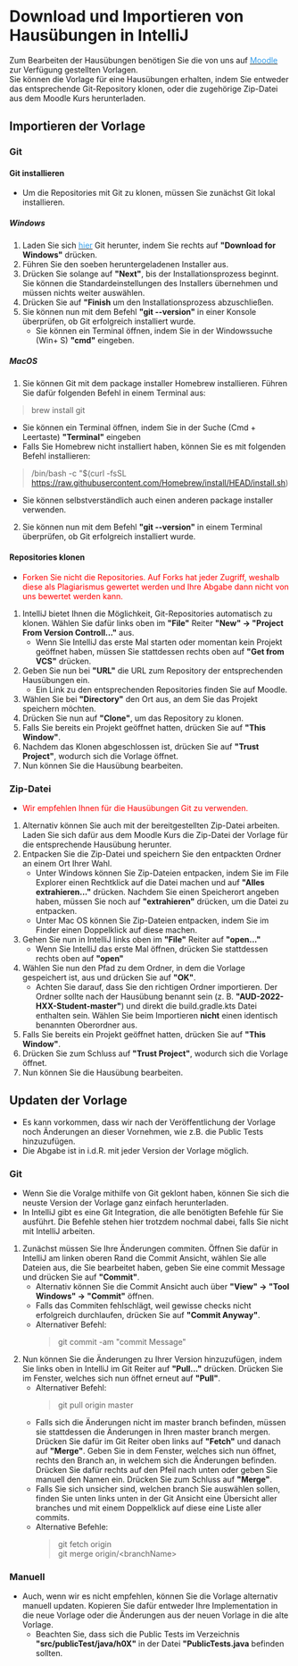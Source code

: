 # Download und Importieren von Hausübungen in IntelliJ

Zum Bearbeiten der Hausübungen benötigen Sie die von uns auf <ins> <a href="https://moodle.informatik.tu-darmstadt.de/course/view.php?id=1169" target="_blank"><span style="color:#349eeb">Moodle</span></a></ins> zur Verfügung gestellten Vorlagen.  
Sie können die Vorlage für eine Hausübungen erhalten, indem Sie entweder das entsprechende Git-Repository klonen, oder die zugehörige Zip-Datei aus dem Moodle Kurs herunterladen.

## Importieren der Vorlage 

### Git

#### Git installieren

* Um die Repositories mit Git zu klonen, müssen Sie zunächst Git lokal installieren.

##### Windows

1. Laden Sie sich <ins> <a href="https://git-scm.com/download" target="_blank"><span style="color:#349eeb">hier</span></a></ins> Git herunter, indem Sie rechts auf **"Download for Windows"** drücken.
2. Führen Sie den soeben heruntergeladenen Installer aus.
3. Drücken Sie solange auf **"Next"**, bis der Installationsprozess beginnt. Sie können die Standardeinstellungen des Installers übernehmen und müssen nichts weiter auswählen.
4. Drücken Sie auf **"Finish** um den Installationsprozess abzuschließen.
5. Sie können nun mit dem Befehl **"git --version"** in einer Konsole überprüfen, ob Git erfolgreich installiert wurde.
   * Sie können ein Terminal öffnen, indem Sie in der Windowssuche (Win+ S) **"cmd"** eingeben.

##### MacOS

1. Sie können Git mit dem package installer Homebrew installieren. Führen Sie dafür folgenden Befehl in einem Terminal aus:
  > brew install git

   * Sie können ein Terminal öffnen, indem Sie in der Suche (Cmd + Leertaste) **"Terminal"** eingeben
   * Falls Sie Homebrew nicht installiert haben, können Sie es mit folgenden Befehl installieren:
   > /bin/bash -c "$(curl -fsSL https://raw.githubusercontent.com/Homebrew/install/HEAD/install.sh)
   
   * Sie können selbstverständlich auch einen anderen package installer verwenden.
2. Sie können nun mit dem Befehl **"git --version"** in einem Terminal überprüfen, ob Git erfolgreich installiert wurde.

#### Repositories klonen
* <span style="color:red">Forken Sie nicht die Repositories. Auf Forks hat jeder Zugriff, weshalb diese als Plagiarismus gewertet werden und Ihre Abgabe dann nicht von uns bewertet werden kann.</span>
1. IntelliJ bietet Ihnen die Möglichkeit, Git-Repositories automatisch zu klonen. Wählen Sie dafür links oben im **"File"** Reiter **"New" -> "Project From Version Controll..."** aus.
   * Wenn Sie IntelliJ das erste Mal starten oder momentan kein Projekt geöffnet haben, müssen Sie stattdessen rechts oben auf **"Get from VCS"** drücken.
2. Geben Sie nun bei **"URL"** die URL zum Repository der entsprechenden Hausübungen ein.
   * Ein Link zu den entsprechenden Repositories finden Sie auf Moodle.
3. Wählen Sie bei **"Directory"** den Ort aus, an dem Sie das Projekt speichern möchten.
4. Drücken Sie nun auf **"Clone"**, um das Repository zu klonen.
5. Falls Sie bereits ein Projekt geöffnet hatten, drücken Sie auf **"This Window"**.
6. Nachdem das Klonen abgeschlossen ist, drücken Sie auf **"Trust Project"**, wodurch sich die Vorlage öffnet.
7. Nun können Sie die Hausübung bearbeiten.

### Zip-Datei
* <span style="color:red">Wir empfehlen Ihnen für die Hausübungen Git zu verwenden.</span>
1. Alternativ können Sie auch mit der bereitgestellten Zip-Datei arbeiten. Laden Sie sich dafür aus dem Moodle Kurs die Zip-Datei der Vorlage für die entsprechende Hausübung herunter.
2. Entpacken Sie die Zip-Datei und speichern Sie den entpackten Ordner an einem Ort Ihrer Wahl.
   * Unter Windows können Sie Zip-Dateien entpacken, indem Sie im File Explorer einen Rechtklick auf die Datei machen und auf **"Alles extrahieren..."** drücken. Nachdem Sie einen Speicherort angeben haben, müssen Sie noch auf **"extrahieren"** drücken, um die Datei zu entpacken.
   * Unter Mac OS können Sie Zip-Dateien entpacken, indem Sie im Finder einen Doppelklick auf diese machen.
3. Gehen Sie nun in IntelliJ links oben im **"File"** Reiter auf **"open..."**
   * Wenn Sie IntelliJ das erste Mal öffnen, drücken Sie stattdessen rechts oben auf **"open"**
4. Wählen Sie nun den Pfad zu dem Ordner, in dem die Vorlage gespeichert ist, aus und drücken Sie auf **"OK"**.
   * Achten Sie darauf, dass Sie den richtigen Ordner importieren. Der Ordner sollte nach der Hausübung benannt sein (z. B. **"AUD-2022-HXX-Student-master"**) und direkt die build.gradle.kts Datei enthalten sein. Wählen Sie beim Importieren **nicht** einen identisch benannten Oberordner aus.
5. Falls Sie bereits ein Projekt geöffnet hatten, drücken Sie auf **"This Window"**.
6. Drücken Sie zum Schluss auf **"Trust Project"**, wodurch sich die Vorlage öffnet.
7. Nun können Sie die Hausübung bearbeiten.

## Updaten der Vorlage

* Es kann vorkommen, dass wir nach der Veröffentlichung der Vorlage noch Änderungen an dieser Vornehmen, wie z.B. die Public Tests hinzuzufügen.
* Die Abgabe ist in i.d.R. mit jeder Version der Vorlage möglich.

### Git

* Wenn Sie die Voralge mithilfe von Git geklont haben, können Sie sich die neuste Version der Vorlage ganz einfach herunterladen.
* In IntelliJ gibt es eine Git Integration, die alle benötigten Befehle für Sie ausführt. Die Befehle stehen hier trotzdem nochmal dabei, falls Sie nicht mit IntelliJ arbeiten.
1. Zunächst müssen Sie Ihre Änderungen commiten. Öffnen Sie dafür in IntelliJ am linken oberen Rand die Commit Ansicht, wählen Sie alle Dateien aus, die Sie bearbeitet haben, geben Sie eine commit Message und drücken Sie auf **"Commit"**.
   * Alternativ können Sie die Commit Ansicht auch über **"View" -> "Tool Windows" -> "Commit"** öffnen.
   * Falls das Commiten fehlschlägt, weil gewisse checks nicht erfolgreich durchlaufen, drücken Sie auf **"Commit Anyway"**.
   * Alternativer Befehl:
      > git commit -am "commit Message"
2. Nun können Sie die Änderungen zu Ihrer Version hinzuzufügen, indem Sie links oben in IntelliJ im Git Reiter auf **"Pull..."** drücken. Drücken Sie im Fenster, welches sich nun öffnet erneut auf **"Pull"**.
   * Alternativer Befehl:
      > git pull origin master
   * Falls sich die Änderungen nicht im master branch befinden, müssen sie stattdessen die Änderungen in Ihren master branch mergen. Drücken Sie dafür im Git Reiter oben links auf **"Fetch"** und danach auf **"Merge"**. Geben Sie in dem Fenster, welches sich nun öffnet, rechts den Branch an, in welchem sich die Änderungen befinden. Drücken Sie dafür rechts auf den Pfeil nach unten oder geben Sie manuell den Namen ein. Drücken Sie zum Schluss auf **"Merge"**.
   * Falls Sie sich unsicher sind, welchen branch Sie auswählen sollen, finden Sie unten links unten in der Git Ansicht eine Übersicht aller branches und mit einem Doppelklick auf diese eine Liste aller commits.
   * Alternative Befehle:
      > git fetch origin  
      > git merge origin/<branchName\>

### Manuell

* Auch, wenn wir es nicht empfehlen, können Sie die Vorlage alternativ manuell updaten. Kopieren Sie dafür entweder Ihre Implementation in die neue Vorlage oder die Änderungen aus der neuen Vorlage in die alte Vorlage.
   * Beachten Sie, dass sich die Public Tests im Verzeichnis **"src/publicTest/java/h0X"** in der Datei **"PublicTests.java** befinden sollten.